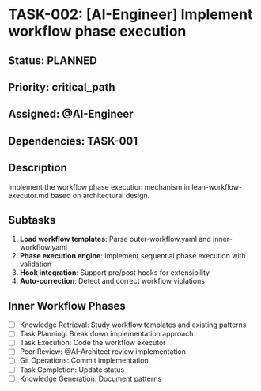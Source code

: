 # TASK-002: [AI-Engineer] Implement workflow phase execution

## Status: PLANNED
## Priority: critical_path
## Assigned: @AI-Engineer
## Dependencies: TASK-001

## Description
Implement the workflow phase execution mechanism in lean-workflow-executor.md based on architectural design.

## Subtasks
1. **Load workflow templates**: Parse outer-workflow.yaml and inner-workflow.yaml
2. **Phase execution engine**: Implement sequential phase execution with validation
3. **Hook integration**: Support pre/post hooks for extensibility
4. **Auto-correction**: Detect and correct workflow violations

## Inner Workflow Phases
- [ ] Knowledge Retrieval: Study workflow templates and existing patterns
- [ ] Task Planning: Break down implementation approach
- [ ] Task Execution: Code the workflow executor
- [ ] Peer Review: @AI-Architect review implementation
- [ ] Git Operations: Commit implementation
- [ ] Task Completion: Update status
- [ ] Knowledge Generation: Document patterns